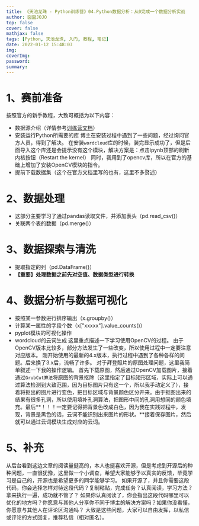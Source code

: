 ```yaml
---
title: 《天池龙珠 - Python训练营》04.Python数据分析：从0完成一个数据分析实战
author: 囧囧JOJO
top: false
cover: false
mathjax: false
tags: [Python, 天池龙珠, 入门, 教程, 笔记]
date: 2022-01-12 15:48:03
img:
coverImg:
password:
summary:
---
```


# 1、赛前准备
按照官方的新手教程，大致可概括为以下内容：
- 数据源介绍（详情参考[训练营文档](https://tianchi.aliyun.com/notebook-ai/detail?postId=137714)）
- 安装运行Python所需要的库
	博主在安装过程中遇到了一些问题，经过询问官方人员，得到了解决。
	在安装`wordcloud`库的时候，装完显示成功了，但是后面导入这个库还是会提示没有这个模块，解决方案是：点击ipynb顶部的刷新内核按钮（Restart the kernel）
	同时，我用到了opencv库，所以在官方的基础上增加了安装OpenCV模块的指令。
- 提前下载数据集（这个在官方文档里写的也有，这里不多赘述）
# 2、数据处理
- 这部分主要学习了通过pandas读取文件，并添加表头（pd.read_csv()）
- 关联两个表的数据（pd.merge()）
# 3、数据探索与清洗
- 提取指定的列（pd.DataFrame()）
- **【重要】处理数据之前先对空值、数据类型进行转换**
# 4、数据分析与数据可视化
- 按照某一参数进行排序输出（x.groupby()）
- 计算某一属性的字段个数（x["xxxxx"].value_counts()）
- pyplot模块的可视化操作
- wordcloud的云词生成
这里重点描述一下学习使用OpenCV的过程。
由于OpenCV版本比较多，部分方法发生了一些改变，所以使用过程中一定要注意对应版本。
刚开始使用的最新的4.x版本，执行过程中遇到了各种各样的问题。后来换了3.x后，流畅了许多。
对于拜登照片的原图处理问题，这里我简单叙述一下我的操作逻辑。
首先下载原图，然后通过OpenCV加载图片，接着通过`GrubCut算法`将原图的背景抠除（这里指定了目标矩形区域，实际上可以通过算法检测到大致范围，因为目标图片只有这一个，所以我手动定义了），接着将抠出的图片进行变色，把目标区域与背景颜色区分开来。由于抠图出来的结果有很多孔洞，所以使用填补孔洞算法，把图形中间的孔洞用想同的颜色填充。最后**！！！一定要记得把背景色改成白色，因为我在实践过程中，发现，背景是黑色的话，云词不能识别出来图片的形状。**接着保存图片，然后就可以通过云词模块生成对应的云词。

# 5、补充
从后台看到这边文章的阅读量挺高的，本人也挺喜欢开源，但是考虑到开源后的种种问题，一直很犹豫，这里做一个小调查，希望大家能够予以真实的反馈，毕竟学习是自己的，开源也是希望更多的同学能够学习。
如果开源了，并且你需要这段代码，你会选择怎样对待这段代码？复制粘贴，完成任务？认真阅读，学习方法？拿来执行一遍，成功就不管了？
如果你认真阅读了，你会指出这段代码哪里可以优化的地方吗？你愿意与其他人分享你不同于博主的解决方案吗？如果你没看懂，你愿意与其他人在评论区沟通吗？
大致是这些问题，大家可以自由发挥，以私信或评论的方式回复，推荐私信（相对匿名）。
